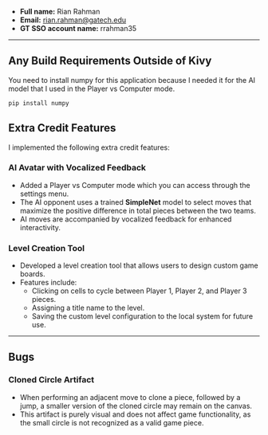 - **Full name:** Rian Rahman
- **Email:** rian.rahman@gatech.edu
- **GT SSO account name:** rrahman35

---

## Any Build Requirements Outside of Kivy

You need to install numpy for this application because I needed it for the AI model that I used in the Player vs Computer mode.

```bash
pip install numpy
```

## Extra Credit Features

I implemented the following extra credit features:

### AI Avatar with Vocalized Feedback

- Added a Player vs Computer mode which you can access through the settings menu.
- The AI opponent uses a trained **SimpleNet** model to select moves that maximize the positive difference in total pieces between the two teams.
- AI moves are accompanied by vocalized feedback for enhanced interactivity.

### Level Creation Tool

- Developed a level creation tool that allows users to design custom game boards.
- Features include:
  - Clicking on cells to cycle between Player 1, Player 2, and Player 3 pieces.
  - Assigning a title name to the level.
  - Saving the custom level configuration to the local system for future use.

---

## Bugs

### Cloned Circle Artifact

- When performing an adjacent move to clone a piece, followed by a jump, a smaller version of the cloned circle may remain on the canvas.
- This artifact is purely visual and does not affect game functionality, as the small circle is not recognized as a valid game piece.
